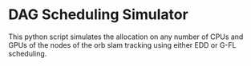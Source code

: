 # DAG Scheduling Simulator
This python script simulates the allocation on any number of CPUs and GPUs of the nodes of the orb slam tracking using either EDD or G-FL scheduling.
